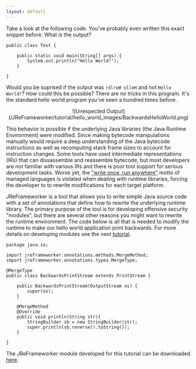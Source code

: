 ```yaml
---
layout: default
---
```


Take a look at the following code. You've probably even written this exact snippet before. What is the output?

	public class Test {
	
		public static void main(String[] args) {
			System.out.println("Hello World!");
		}
		
	}

Would you be suprised if the output was `!dlroW olleH` and not `Hello World!`?  How could this be possible?  There are no tricks in this program.  It's the standard hello world program you've seen a hundred times before.

<center>
![Unexpected Output](/JReFrameworker/tutorial/hello_world_images/BackwardsHelloWorld.png)
</center>

This behavior is possible if the underlying Java libraries (the Java Runtime Environment) were modified. Since making bytecode manipulations manually would require a deep understanding of the Java bytecode instructions as well as recomputing stack frame sizes to account for instruction changes. Some tools have used intermediate representations (IRs) that can dissassemble and reassemble bytecode, but most developers are not familiar with various IRs and there is poor tool support for serious development tasks.  Worse yet, the ["write once, run anywhere"](https://en.wikipedia.org/wiki/Write_once,_run_anywhere) motto of managed languages is violated when dealing with runtime libraries, forcing the developer to to rewrite modifications for each target platform.

JReFrameworker is a tool that allows you to write simple Java source code with a set of annotations that define how to rewrite the underlying runtime library.  The primary purpose of the tool is for developing offensive security "modules", but there are several other reasons you might want to rewrite the runtime environment.  The code below is all that is needed to modify the runtime to make our hello world application print backwards.  For more details on developing modules see the next [tutorial](/JReFrameworker/tutorial/hidden_file).

	package java.io;
	
	import jreframeworker.annotations.methods.MergeMethod;
	import jreframeworker.annotations.types.MergeType;
	
	@MergeType
	public class BackwardsPrintStream extends PrintStream {
	
		public BackwardsPrintStream(OutputStream os) {
			super(os);
		}
		
		@MergeMethod
		@Override
		public void println(String str){
			StringBuilder sb = new StringBuilder(str);
			super.println(sb.reverse().toString());
		}
	
	}

The JReFrameworker module developed for this tutorial can be downloaded [here](/JReFrameworker/module/HelloWorld.zip).